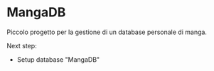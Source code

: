 # MangaDB

Piccolo progetto per la gestione di un database personale di manga.

Next step:
- Setup database "MangaDB"
 
